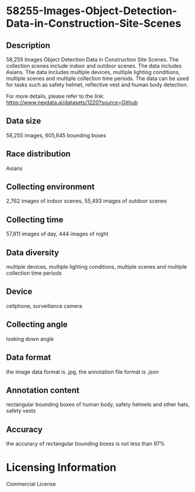 # 58255-Images-Object-Detection-Data-in-Construction-Site-Scenes

## Description
58,255 Images Object Detection Data in Construction Site Scenes. The collection scenes include indoor and outdoor scenes. The data includes Asians. The data includes multiple devices, multiple lighting conditions, multiple scenes and multiple collection time periods. The data can be used for tasks such as safety helmet, reflective vest and human body detection.

For more details, please refer to the link: https://www.nexdata.ai/datasets/1220?source=Github


## Data size
58,255 images, 605,645 bounding boxes
## Race distribution
Asians
## Collecting environment
2,762 images of indoor scenes, 55,493 images of outdoor scenes
## Collecting time
57,811 images of day, 444 images of night
## Data diversity
multiple devices, multiple lighting conditions, multiple scenes and multiple collection time periods
## Device
cellphone, surveillance camera
## Collecting angle
looking down angle
## Data format
the image data format is .jpg, the annotation file format is .json
## Annotation content
rectangular bounding boxes of human body, safety helmets and other hats, safety vests
## Accuracy
the accuracy of rectangular bounding boxes is not less than 97%
# Licensing Information
Commercial License
